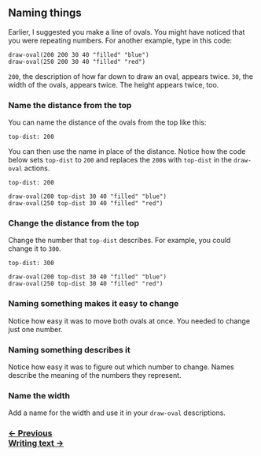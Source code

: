 ## Naming things


Earlier, I suggested you make a line of ovals. You might have noticed that you were repeating numbers. For another example, type in this code:

```
draw-oval(200 200 30 40 "filled" "blue")
draw-oval(250 200 30 40 "filled" "red")
```

`200`, the description of how far down to draw an oval, appears twice.  `30`, the width of the ovals, appears twice. The height appears twice, too.

### Name the distance from the top

You can name the distance of the ovals from the top like this:

```
top-dist: 200
```

You can then use the name in place of the distance.  Notice how the code below sets `top-dist` to `200` and replaces the `200`s with `top-dist` in the `draw-oval` actions.

```
top-dist: 200

draw-oval(200 top-dist 30 40 "filled" "blue")
draw-oval(250 top-dist 30 40 "filled" "red")
```

### Change the distance from the top

Change the number that `top-dist` describes. For example, you could change it to `300`.

```
top-dist: 300

draw-oval(200 top-dist 30 40 "filled" "blue")
draw-oval(250 top-dist 30 40 "filled" "red")
```

### Naming something makes it easy to change

Notice how easy it was to move both ovals at once.  You needed to change just one number.

### Naming something describes it

Notice how easy it was to figure out which number to change. Names describe the meaning of the numbers they represent.

### Name the width

Add a name for the width and use it in your `draw-oval` descriptions.

### [← Previous](#draw-a-rectangle) <div class="next">[Writing text →](#writing-text)</div>
